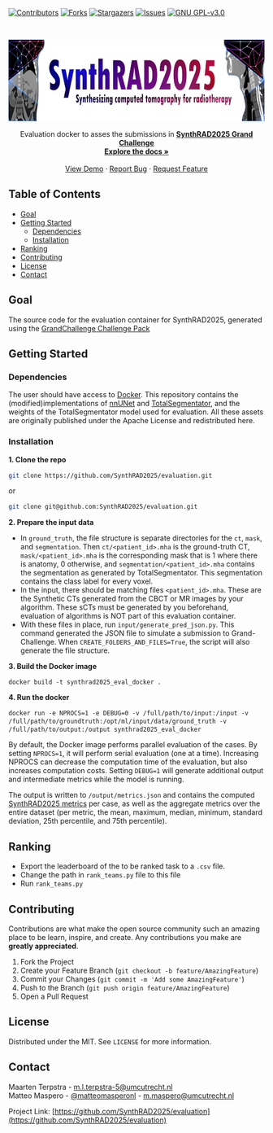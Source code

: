 <!-- PROJECT SHIELDS -->
<!--
*** I'm using markdown "reference style" links for readability.
*** Reference links are enclosed in brackets [ ] instead of parentheses ( ).
*** See the bottom of this document for the declaration of the reference variables
*** for contributors-url, forks-url, etc. This is an optional, concise syntax you may use.
*** https://www.markdownguide.org/basic-syntax/#reference-style-links
-->
[![Contributors][contributors-shield]][contributors-url]
[![Forks][forks-shield]][forks-url]
[![Stargazers][stars-shield]][stars-url]
[![Issues][issues-shield]][issues-url]
[![GNU GPL-v3.0][license-shield]][license-url]


<!-- PROJECT LOGO -->
<br />
<p align="center">
  <a href="https://synthrad2025.grand-challenge.org/">
    <img src="./SynthRAD_banner.png" alt="Logo" width="770" height="160">
  </a>


  <p align="center">
    Evaluation docker to asses the submissions in 
<a href="https://synthrad2025.grand-challenge.org/"><strong>SynthRAD2025 Grand Challenge</strong></a>
  <br />
    <a href="https://github.com/SynthRAD2025/evaluation"><strong>Explore the docs »</strong></a>
    <br />
    <br />
    <a href="https://github.com/SynthRAD2025/evaluation">View Demo</a>
    ·
    <a href="https://github.com/SynthRAD2025/evaluation/issues">Report Bug</a>
    ·
    <a href="https://github.com/SynthRAD2025/evaluation/issues">Request Feature</a>
  </p>
</p>

<!-- TABLE OF CONTENTS -->
## Table of Contents

* [Goal](#goal)
* [Getting Started](#getting-started)
  * [Dependencies](#prerequisites)
  * [Installation](#installation)
* [Ranking](#ranking)
* [Contributing](#contributing)
* [License](#license)
* [Contact](#contact)
<!--
* [Acknowledgements](#acknowledgements)
-->


<!-- ABOUT THE PROJECT -->
## Goal

The source code for the evaluation container for
SynthRAD2025, generated using the [GrandChallenge Challenge Pack](https://github.com/DIAGNijmegen/demo-challenge-pack/tree/main)

<!-- GETTING STARTED -->
## Getting Started

### Dependencies

The user should have access to [Docker](https://docs.docker.com/). This repository contains the (modified)implementations of [nnUNet](https://github.com/MIC-DKFZ/nnUNet) and [TotalSegmentator](https://github.com/wasserth/TotalSegmentator), and the weights of the TotalSegmentator model used for evaluation. All these assets are originally published under the Apache License and redistributed here. 

### Installation

**1. Clone the repo**
```sh
git clone https://github.com/SynthRAD2025/evaluation.git
```
or
```sh
git clone git@github.com:SynthRAD2025/evaluation.git
```

**2. Prepare the input data**
* In `ground_truth`, the file structure is separate directories for the `ct`, `mask`, and `segmentation`. Then `ct/<patient_id>.mha` is the ground-truth CT, `mask/<patient_id>.mha` is the corresponding mask that is 1 where there is anatomy, 0 otherwise, and `segmentation/<patient_id>.mha` contains the segmentation as generated by TotalSegmentator. This segmentation contains the class label for every voxel.
* In the input, there should be matching files `<patient_id>.mha`. These are the Synthetic CTs generated from the CBCT or MR images by your algorithm. These sCTs must be generated by you beforehand, evaluation of algorithms is NOT part of this evaluation container. 
* With these files in place, run `input/generate_pred_json.py`. This command generated the JSON file to simulate a submission to Grand-Challenge. When `CREATE_FOLDERS_AND_FILES=True`, the script will also generate the file structure. 

**3. Build the Docker image**
```
docker build -t synthrad2025_eval_docker .
```

**4. Run the docker**
```
docker run -e NPROCS=1 -e DEBUG=0 -v /full/path/to/input:/input -v /full/path/to/groundtruth:/opt/ml/input/data/ground_truth -v /full/path/to/output:/output synthrad2025_eval_docker
```

By default, the Docker image performs parallel evaluation of the cases. By setting `NPROCS=1`, it will perform serial evaluation (one at a time). Increasing NPROCS can decrease the computation time of the evaluation, but also increases computation costs. Setting `DEBUG=1` will generate additional output and intermediate metrics while the model is running.

The output is written to `/output/metrics.json` and contains the computed [SynthRAD2025 metrics](https://github.com/SynthRAD2025/metrics/) per case, as well as the aggregate metrics over the entire dataset (per metric, the mean, maximum, median, minimum, standard deviation, 25th percentile, and 75th percentile).



<!-- RANKING -->
## Ranking

* Export the leaderboard of the to be ranked task to a `.csv` file.
* Change the path in `rank_teams.py` file to this file
* Run `rank_teams.py`


<!-- CONTRIBUTING -->
## Contributing

Contributions are what make the open source community such an amazing place to be learn, inspire, and create.
Any contributions you make are **greatly appreciated**.

1. Fork the Project
2. Create your Feature Branch (`git checkout -b feature/AmazingFeature`)
3. Commit your Changes (`git commit -m 'Add some AmazingFeature'`)
4. Push to the Branch (`git push origin feature/AmazingFeature`)
5. Open a Pull Request

<!-- LICENSE -->
## License

Distributed under the MIT. See `LICENSE` for more information.

<!-- CONTACT -->
## Contact

Maarten Terpstra - m.l.terpstra-5@umcutrecht.nl  
Matteo Maspero - [@matteomasperonl](https://bsky.app/profile/matteomaspero.bsky.social) - m.maspero@umcutrecht.nl

Project Link: [https://github.com/SynthRAD2025/evaluation](https://github.com/SynthRAD2025/evaluation)


<!-- ACKNOWLEDGEMENTS 
## Acknowledgements

* []()
* []()
* []()
-->

<!-- MARKDOWN LINKS & IMAGES -->
<!-- https://www.markdownguide.org/basic-syntax/
#reference-style-links -->
[contributors-shield]: https://img.shields.io/github/contributors/SynthRAD2025/evaluation.svg?style=flat-square
[contributors-url]: https://github.com/SynthRAD2025/evaluation/graphs/contributors
[forks-shield]: https://img.shields.io/github/forks/SynthRAD2025/evaluation.svg?style=flat-square
[forks-url]: https://github.com/SynthRAD2025/evaluation/network/members
[stars-shield]: https://img.shields.io/github/stars/SynthRAD2025/evaluation.svg?style=flat-square
[stars-url]: https://github.com/SynthRAD2025/evaluation/stargazers
[issues-shield]: https://img.shields.io/github/issues/SynthRAD2025/evaluation.svg?style=flat-square
[issues-url]: https://github.com/SynthRAD2025/evaluation/issues
[license-shield]: https://img.shields.io/github/license/SynthRAD2025/evaluation.svg?style=flat-square
[license-url]: https://github.com/SynthRAD2025/evaluation/blob/master/LICENSE.txt
